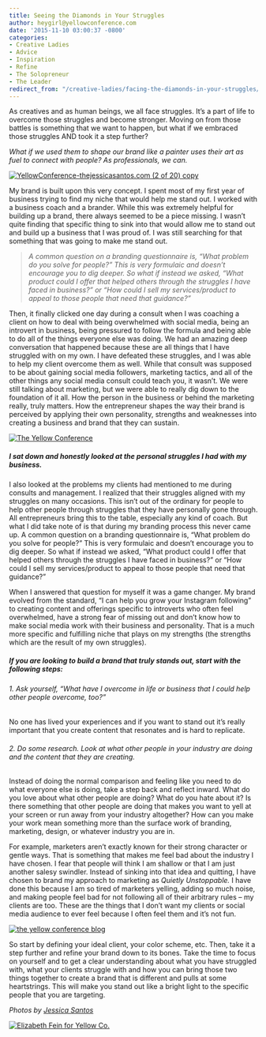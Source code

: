 ```yaml
---
title: Seeing the Diamonds in Your Struggles
author: heygirl@yellowconference.com
date: '2015-11-10 03:00:37 -0800'
categories:
- Creative Ladies
- Advice
- Inspiration
- Refine
- The Solopreneur
- The Leader
redirect_from: "/creative-ladies/facing-the-diamonds-in-your-struggles/"
---
```


As creatives and as human beings, we all face struggles. It’s a part of life to overcome those struggles and become stronger. Moving on from those battles is something that we want to happen, but what if we embraced those struggles AND took it a step further?

_What if we used them to shape our brand like a painter uses their art as fuel to connect with people? As professionals, we can._

[![YellowConference-thejessicasantos.com (2 of 20) copy](http://yellowconference.com/wp-content/uploads/2015/11/YellowConference-thejessicasantos.com-2-of-20-copy.jpg)](http://yellowconference.com/wp-content/uploads/2015/11/YellowConference-thejessicasantos.com-2-of-20-copy.jpg)

My brand is built upon this very concept. I spent most of my first year of business trying to find my niche that would help me stand out. I worked with a business coach and a brander. While this was extremely helpful for building up a brand, there always seemed to be a piece missing. I wasn’t quite finding that specific thing to sink into that would allow me to stand out and build up a business that I was proud of. I was still searching for that something that was going to make me stand out.

> _A common question on a branding questionnaire is, “What problem do you solve for people?” This is very formulaic and doesn’t encourage you to dig deeper. So what if instead we asked, “What product could I offer that helped others through the struggles I have faced in business?” or “How could I sell my services/product to appeal to those people that need that guidance?”_

Then, it finally clicked one day during a consult when I was coaching a client on how to deal with being overwhelmed with social media, being an introvert in business, being pressured to follow the formula and being able to do all of the things everyone else was doing. We had an amazing deep conversation that happened because these are all things that I have struggled with on my own. I have defeated these struggles, and I was able to help my client overcome them as well. While that consult was supposed to be about gaining social media followers, marketing tactics, and all of the other things any social media consult could teach you, it wasn’t. We were still talking about marketing, but we were able to really dig down to the foundation of it all. How the person in the business or behind the marketing really, truly matters. How the entrepreneur shapes the way their brand is perceived by applying their own personality, strengths and weaknesses into creating a business and brand that they can sustain.

[![The Yellow Conference](http://yellowconference.com/wp-content/uploads/2015/10/YellowConference-thejessicasantos.com-6-of-20.jpg)](http://yellowconference.com/wp-content/uploads/2015/10/YellowConference-thejessicasantos.com-6-of-20.jpg)

##### I sat down and honestly looked at the personal struggles I had with my business.

I also looked at the problems my clients had mentioned to me during consults and management. I realized that their struggles aligned with my struggles on many occasions. This isn’t out of the ordinary for people to help other people through struggles that they have personally gone through. All entrepreneurs bring this to the table, especially any kind of coach. But what I did take note of is that during my branding process this never came up. A common question on a branding questionnaire is, “What problem do you solve for people?” This is very formulaic and doesn’t encourage you to dig deeper. So what if instead we asked, “What product could I offer that helped others through the struggles I have faced in business?” or “How could I sell my services/product to appeal to those people that need that guidance?”

When I answered that question for myself it was a game changer. My brand evolved from the standard, “I can help you grow your Instagram following” to creating content and offerings specific to introverts who often feel overwhelmed, have a strong fear of missing out and don’t know how to make social media work with their business and personality. That is a much more specific and fulfilling niche that plays on my strengths (the strengths which are the result of my own struggles).

##### If you are looking to build a brand that truly stands out, start with the following steps:

###### 1\. Ask yourself, “What have I overcome in life or business that I could help other people overcome, too?”

No one has lived your experiences and if you want to stand out it’s really important that you create content that resonates and is hard to replicate.

###### 2\. Do some research. Look at what other people in your industry are doing and the content that they are creating.

Instead of doing the normal comparison and feeling like you need to do what everyone else is doing, take a step back and reflect inward. What do you love about what other people are doing? What do you hate about it? Is there something that other people are doing that makes you want to yell at your screen or run away from your industry altogether? How can you make your work mean something more than the surface work of branding, marketing, design, or whatever industry you are in.

For example, marketers aren’t exactly known for their strong character or gentle ways. That is something that makes me feel bad about the industry I have chosen. I fear that people will think I am shallow or that I am just another salesy swindler. Instead of sinking into that idea and quitting, I have chosen to brand my approach to marketing as _Quietly Unstoppable._ I have done this because I am so tired of marketers yelling, adding so much noise, and making people feel bad for not following all of their arbitrary rules – my clients are too. These are the things that I don’t want my clients or social media audience to ever feel because I often feel them and it’s not fun.

[![the yellow conference blog](http://yellowconference.com/wp-content/uploads/2015/10/YellowConference-thejessicasantos.com-11-of-20.jpg)](http://yellowconference.com/wp-content/uploads/2015/10/YellowConference-thejessicasantos.com-11-of-20.jpg)

So start by defining your ideal client, your color scheme, etc. Then, take it a step further and refine your brand down to its bones. Take the time to focus on yourself and to get a clear understanding about what you have struggled with, what your clients struggle with and how you can bring those two things together to create a brand that is different and pulls at some heartstrings. This will make you stand out like a bright light to the specific people that you are targeting.

_Photos by [Jessica Santos](http://www.thejessicasantos.com/)_

[![Elizabeth Fein for Yellow Co. ](http://yellowconference.com/wp-content/uploads/2015/08/EFeinbio.jpg)](http://www.iteratesocial.com/)
